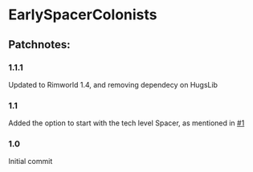 # EarlySpacerColonists

## Patchnotes:

### 1.1.1
Updated to Rimworld 1.4, and removing dependecy on HugsLib

### 1.1
Added the option to start with the tech level Spacer, as mentioned in [#1](https://github.com/mariusfranzen/EarlySpacerColonists/pull/1)

### 1.0
Initial commit
